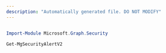 ```yaml
---
description: "Automatically generated file. DO NOT MODIFY"
---
```


```powershell

Import-Module Microsoft.Graph.Security

Get-MgSecurityAlertV2

```